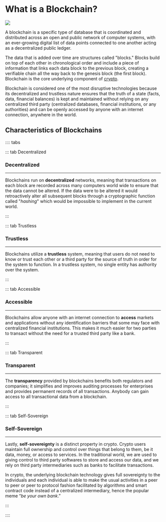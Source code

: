# What is a Blockchain?

![](/bg/what-is-a-blockchain-info.png)

A blockchain is a specific type of database that is coordinated and distributed across an open and public network of computer systems, with an ever-growing digital list of data points connected to one another acting as a decentralized public ledger.

The data that is added over time are structures called "blocks." Blocks build on top of each other in chronological order and include a piece of information that links each data block to the previous block, creating a verifiable chain all the way back to the genesis block (the first block). Blockchain is the core underlying component of [crypto](/learn-the-basics/crypto-basics/what-is-crypto).

Blockchain is considered one of the most disruptive technologies because its decentralized and trustless nature ensures that the truth of a state (facts, data, financial balances) is kept and maintained without relying on any centralized third party (centralized databases, financial institutions, or any authorities) and can be openly accessed by anyone with an internet connection, anywhere in the world.

## Characteristics of Blockchains

:::: tabs

::: tab Decentralized

### Decentralized

****

Blockchains run on **decentralized** networks, meaning that transactions on each block are recorded across many computers world wide to ensure that the data cannot be altered. If the data were to be altered it would retroactively alter all subsequent blocks through a cryptographic function called "_hashing_" which would be impossible to implement in the current world.

:::

::: tab Trustless

### Trustless

****

Blockchains utilize a **trustless** system, meaning that users do not need to know or trust each other or a third party for the source of truth in order for the system to function. In a trustless system, no single entity has authority over the system.

:::

::: tab Accessible

### Accessible

****

Blockchains allow anyone with an internet connection to **access** markets and applications without any identification barriers that some may face with centralized financial institutions. This makes it much easier for two parties to transact without the need for a trusted third party like a bank.

:::

::: tab Transparent

### Transparent

****

The **transparency** provided by blockchains benefits both regulators and companies; it simplifies and improves auditing processes for enterprises and provides permanent records of all transactions. Anybody can gain access to all transactional data from a blockchain.

:::

::: tab Self-Sovereign

### Self-Sovereign

****

Lastly, **self-sovereignty** is a distinct property in crypto. Crypto users maintain full ownership and control over things that belong to them, be it data, money, or access to services. In the traditional world, we are used to giving control to third party softwares to store and access our data, and we rely on third party intermediaries such as banks to facilitate transactions.&#x20;

In crypto, the underlying blockchain technology gives full sovereignty to the individuals and each individual is able to make the usual activities in a peer to peer or peer to protocol fashion facilitated by algorithms and smart contract code instead of a centralized intermediary, hence the popular meme “_be your own bank_.”

:::

::::